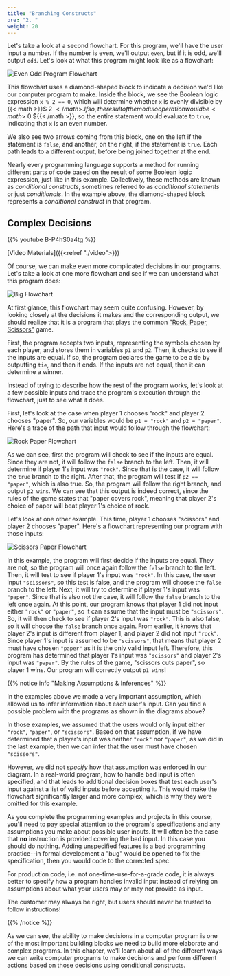 ```yaml
---
title: "Branching Constructs"
pre: "2. "
weight: 20
---
```


Let's take a look at a second flowchart. For this program, we'll have the user input a number. If the number is even, we'll output `even`, but if it is odd, we'll output `odd`. Let's look at what this program might look like as a flowchart:

![Even Odd Program Flowchart](/images/04-cond/4.2.evenodd.png)

This flowchart uses a diamond-shaped block to indicate a decision we'd like our computer program to make. Inside the block, we see the Boolean logic expression `x % 2 == 0`, which will determine whether `x` is evenly divisible by {{< math >}}$ 2 ${{< /math >}}. If so, the result of the modulo operation would be {{< math >}}$ 0 ${{< /math >}}, so the entire statement would evaluate to `true`, indicating that `x` is an even number. 

We also see two arrows coming from this block, one on the left if the statement is `false`, and another, on the right, if the statement is `true`. Each path leads to a different output, before being joined together at the end. 

Nearly every programming language supports a method for running different parts of code based on the result of some Boolean logic expression, just like in this example. Collectively, these methods are known as _conditional constructs_, sometimes referred to as _conditional statements_ or just _conditionals_. In the example above, the diamond-shaped block represents a _conditional construct_ in that program. 

## Complex Decisions

{{% youtube B-P4hS0a4tg %}}

[Video Materials]({{<relref "./video">}})

Of course, we can make even more complicated decisions in our programs. Let's take a look at one more flowchart and see if we can understand what this program does:

![Big Flowchart](/images/04-cond/4.2.big.png)

At first glance, this flowchart may seem quite confusing. However, by looking closely at the decisions it makes and the corresponding output, we should realize that it is a program that plays the common ["Rock, Paper, Scissors"](https://en.wikipedia.org/wiki/Rock%E2%80%93paper%E2%80%93scissors) game. 

First, the program accepts two inputs, representing the symbols chosen by each player, and stores them in variables `p1` and `p2`. Then, it checks to see if the inputs are equal. If so, the program declares the game to be a tie by outputting `tie`, and then it ends. If the inputs are not equal, then it can determine a winner.

Instead of trying to describe how the rest of the program works, let's look at a few possible inputs and trace the program's execution through the flowchart, just to see what it does. 

First, let's look at the case when player 1 chooses "rock" and player 2 chooses "paper". So, our variables would be `p1 = "rock"` and `p2 = "paper"`. Here's a trace of the path that input would follow through the flowchart:

![Rock Paper Flowchart](/images/04-cond/4.2.bigrockpaper.png)

As we can see, first the program will check to see if the inputs are equal. Since they are not, it will follow the `false` branch to the left. Then, it will determine if player 1's input was `"rock"`. Since that is the case, it will follow the `true` branch to the right. After that, the program will test if `p2 == "paper"`, which is also true. So, the program will follow the right branch, and output `p2 wins`. We can see that this output is indeed correct, since the rules of the game states that "paper covers rock", meaning that player 2's choice of paper will beat player 1's choice of rock.  

Let's look at one other example. This time, player 1 chooses "scissors" and player 2 chooses "paper". Here's a flowchart representing our program with those inputs:

![Scissors Paper Flowchart](/images/04-cond/4.2.bigscissorspaper.png)

In this example, the program will first decide if the inputs are equal. They are not, so the program will once again follow the `false` branch to the left. Then, it will test to see if player 1's input was `"rock"`. In this case, the user input `"scissors"`, so this test is false, and the program will choose the `false` branch to the left. Next, it will try to determine if player 1's input was `"paper"`. Since that is also not the case, it will follow the `false` branch to the left once again. At this point, our program knows that player 1 did not input either `"rock"` or `"paper"`, so it can assume that the input must be `"scissors"`. So, it will then check to see if player 2's input was `"rock"`. This is also false, so it will choose the `false` branch once again. From earlier, it knows that player 2's input is different from player 1, and player 2 did not input `"rock"`. Since player 1's input is assumed to be `"scissors"`, that means that player 2 must have chosen `"paper"` as it is the only valid input left. Therefore, this program has determined that player 1's input was `"scissors"` and player 2's input was `"paper"`. By the rules of the game, "scissors cuts paper", so player 1 wins. Our program will correctly output `p1 wins`!

{{% notice info "Making Assumptions & Inferences" %}}

In the examples above we made a very important assumption, which allowed us to infer information about each user's input. Can you find a possible problem with the programs as shown in the diagrams above?

In those examples, we assumed that the users would only input either `"rock"`, `"paper"`, or `"scissors"`. Based on that assumption, if we have determined that a player's input was neither `"rock"` nor `"paper"`, as we did in the last example, then we can infer that the user must have chosen `"scissors"`. 

However, we did not <em>specify</em> how that assumption was enforced in our diagram. In a real-world program, how to handle bad input is often specified, and that leads to additional decision boxes that test each user's input against a list of valid inputs before accepting it. This would make the flowchart significantly larger and more complex, which is why they were omitted for this example. 

As you complete the programming examples and projects in this course, you'll need to pay special attention to the program's specifications and any assumptions you make about possible user inputs. It will often be the case that <b>no</b> instruction is provided covering the bad input.  In this case you should do nothing.  Adding unspecified features is a bad programming practice--in formal development a "bug" would be opened to fix the specification, then you would code to the corrected spec.

For production code, i.e. not one-time-use-for-a-grade code, it is always better to specify how a program handles invalid input instead of relying on assumptions about what your users may or may not provide as input.

The customer may always be right, but users should never be trusted to follow instructions!

{{% /notice %}}

As we can see, the ability to make decisions in a computer program is one of the most important building blocks we need to build more elaborate and complex programs. In this chapter, we'll learn about all of the different ways we can write computer programs to make decisions and perform different actions based on those decisions using conditional constructs. 